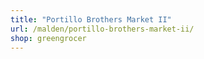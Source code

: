 ```yaml
---
title: "Portillo Brothers Market II"
url: /malden/portillo-brothers-market-ii/
shop: greengrocer
---
```

